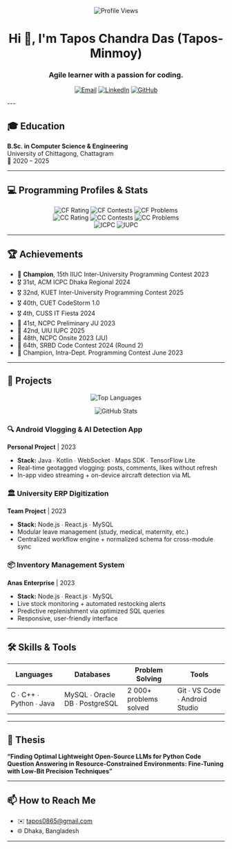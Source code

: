 <p align="center">
  <img src="https://komarev.com/ghpvc/?username=Tapos-Minmoy&style=flat-square" alt="Profile Views" />
</p>

<h1 align="center">Hi 👋, I'm Tapos Chandra Das (Tapos-Minmoy)</h1>
<h3 align="center">Agile learner with a passion for coding.</h3>
<p align="center">
  <a href="mailto:tapos0865@gmail.com"><img src="https://img.shields.io/badge/Email-D14836?style=for-the-badge&logo=gmail&logoColor=white" alt="Email"></a>
  <a href="https://www.linkedin.com/in/tapos-das-minmoy-ba488a284/"><img src="https://img.shields.io/badge/LinkedIn-0A66C2?style=for-the-badge&logo=linkedin&logoColor=white" alt="LinkedIn"></a>
  <a href="https://github.com/Tapos-Minmoy"><img src="https://img.shields.io/badge/GitHub-181717?style=for-the-badge&logo=github&logoColor=white" alt="GitHub"></a>
</p>
---

## 🎓 Education
**B.Sc. in Computer Science & Engineering**  
University of Chittagong, Chattagram  
📅 2020 – 2025 

---

## 💻 Programming Profiles & Stats

<p align="center">
  <!-- Codeforces -->
   <img src="https://img.shields.io/badge/CF%20Rating–Specialist%201580-blue?style=for-the-badge&logo=codeforces&logoColor=white" alt="CF Rating" />
  <img src="https://img.shields.io/badge/Codeforces–170%20+contests-blue?style=for-the-badge&logo=codeforces&logoColor=white" alt="CF Contests" />
  <img src="https://img.shields.io/badge/CF%20Problems–1000%2B%20solved-blue?style=for-the-badge&logo=codeforces&logoColor=white" alt="CF Problems" />

  <br>

  <!-- CodeChef -->
   <img src="https://img.shields.io/badge/CC%20Rating–5★%202010-orange?style=for-the-badge&logo=codechef&logoColor=white" alt="CC Rating" />
  <img src="https://img.shields.io/badge/CodeChef–30+ %20contests-orange?style=for-the-badge&logo=codechef&logoColor=white" alt="CC Contests" />
  <img src="https://img.shields.io/badge/CC%20Problems–150%2B%20solved-orange?style=for-the-badge&logo=codechef&logoColor=white" alt="CC Problems" />
 
  <br>

  <!-- ICPC & IUPC -->
  <img src="https://img.shields.io/badge/ICPC–2×%20Dhaka%20Region-purple?style=for-the-badge&logo=icpc&logoColor=white" alt="ICPC" />
  <img src="https://img.shields.io/badge/IUPC–20%20national%20contests-green?style=for-the-badge&logo=icpc&logoColor=white" alt="IUPC" />
</p>

---

## 🏆 Achievements
- 🏅 **Champion**, 15th IIUC Inter-University Programming Contest 2023  
- 🎖️ 31st, ACM ICPC Dhaka Regional 2024  
- 🎖️ 32nd, KUET Inter-University Programming Contest 2025  
- 🎖️ 40th, CUET CodeStorm 1.0  
- 🎖️ 4th, CUSS IT Fiesta 2024  
- 🥉 41st, NCPC Preliminary JU 2023  
- 🥉 42nd, UIU IUPC 2025  
- 🥉 48th, NCPC Onsite 2023 (JU)  
- 🥉 64th, SRBD Code Contest 2024 (Round 2)  
- 🏅 Champion, Intra-Dept. Programming Contest June 2023

---

## 🚀 Projects

 <p align="center">
  <img src="https://github-readme-stats.vercel.app/api/top-langs/?username=Tapos-Minmoy&layout=compact&theme=radical" alt="Top Languages" />
</p>
<div align="center">
  <img src="https://github-readme-stats.vercel.app/api?username=Tapos-Minmoy&show_icons=true&theme=radical" alt="GitHub Stats" />
</div>

### 🔍 Android Vlogging & AI Detection App  
**Personal Project** | 2023  
- **Stack:** Java ∙ Kotlin ∙ WebSocket ∙ Maps SDK ∙ TensorFlow Lite  
- Real-time geotagged vlogging: posts, comments, likes without refresh  
- In-app video streaming + on-device aircraft detection via ML  

### 🏛️ University ERP Digitization  
**Team Project** | 2023  
- **Stack:** Node.js ∙ React.js ∙ MySQL  
- Modular leave management (study, medical, maternity, etc.)  
- Centralized workflow engine + normalized schema for cross-module sync  

### 📦 Inventory Management System  
**Anas Enterprise** | 2023  
- **Stack:** Node.js ∙ React.js ∙ MySQL  
- Live stock monitoring + automated restocking alerts  
- Predictive replenishment via optimized SQL queries  
- Responsive, user-friendly interface  

---

## 🛠️ Skills & Tools
| Languages             | Databases                     | Problem Solving    | Tools                       |
| --------------------- | ----------------------------- | ------------------ | --------------------------- |
| C ∙ C++ ∙ Python ∙ Java | MySQL ∙ Oracle DB ∙ PostgreSQL | 2 000+ problems solved | Git ∙ VS Code ∙ Android Studio |

---

## 📜 Thesis
**“Finding Optimal Lightweight Open-Source LLMs for Python Code Question Answering in Resource-Constrained Environments: Fine-Tuning with Low-Bit Precision Techniques”**

---

## 📫 How to Reach Me
- ✉️ tapos0865@gmail.com  
- 🌐 Dhaka, Bangladesh  

---

